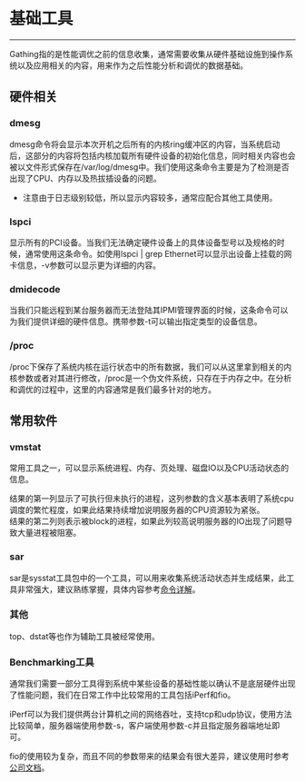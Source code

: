 # 基础工具

---

Gathing指的是性能调优之前的信息收集，通常需要收集从硬件基础设施到操作系统以及应用相关的内容，用来作为之后性能分析和调优的数据基础。

## 硬件相关

### dmesg

dmesg命令将会显示本次开机之后所有的内核ring缓冲区的内容，当系统启动后，这部分的内容将包括内核加载所有硬件设备的初始化信息，同时相关内容也会被以文件形式保存在/var/log/dmesg中。我们使用这条命令主要是为了检测是否出现了CPU、内存以及热拔插设备的问题。

* 注意由于日志级别较低，所以显示内容较多，通常应配合其他工具使用。

### lspci

显示所有的PCI设备。当我们无法确定硬件设备上的具体设备型号以及规格的时候，通常使用这条命令。如使用lspci \| grep Ethernet可以显示出设备上挂载的网卡信息，-v参数可以显示更为详细的内容。

### dmidecode

当我们只能远程到某台服务器而无法登陆其IPMI管理界面的时候，这条命令可以为我们提供详细的硬件信息。携带参数-t可以输出指定类型的设备信息。

### /proc

/proc下保存了系统内核在运行状态中的所有数据，我们可以从这里拿到相关的内核参数或者对其进行修改，/proc是一个伪文件系统，只存在于内存之中。在分析和调优的过程中，这里的内容通常是我们最多针对的地方。

## 常用软件

### vmstat

常用工具之一，可以显示系统进程、内存、页处理、磁盘IO以及CPU活动状态的信息。

结果的第一列显示了可执行但未执行的进程，这列参数的含义基本表明了系统cpu调度的繁忙程度，如果此结果持续增加说明服务器的CPU资源较为紧张。  
结果的第二列则表示被block的进程，如果此列较高说明服务器的IO出现了问题导致大量进程被阻塞。

### sar

sar是sysstat工具包中的一个工具，可以用来收集系统活动状态并生成结果，此工具非常强大，建议熟练掌握，具体内容参考[命令详解](http://www.chinaz.com/server/2013/0401/297942.shtml)。

### 其他

top、dstat等也作为辅助工具被经常使用。

### Benchmarking工具

通常我们需要一部分工具得到系统中某些设备的基础性能以确认不是底层硬件出现了性能问题，我们在日常工作中比较常用的工具包括iPerf和fio。

iPerf可以为我们提供两台计算机之间的网络吞吐，支持tcp和udp协议，使用方法比较简单，服务器端使用参数-s，客户端使用参数-c并且指定服务器端地址即可。

fio的使用较为复杂，而且不同的参数带来的结果会有很大差异，建议使用时参考[公司文档](https://www.ustack.com/blog/how-benchmark-ebs/)。



